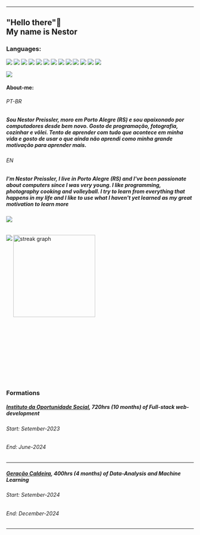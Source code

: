 ___

<h2>"Hello there"👋 
<br> 
My name is Nestor
</h2>

 <h3>Languages:</h3>

<p>
<img src="https://img.shields.io/badge/HTML5-000.svg?style=for-the-badge&logo=HTML5&logoColor=orange">
<img src="https://img.shields.io/badge/CSS3-000.svg?style=for-the-badge&logo=CSS3&logoColor=blue">
<img src="https://img.shields.io/badge/JavaScript-000.svg?style=for-the-badge&logo=JavaScript&logoColor=yellow">
<img src="https://img.shields.io/badge/Python-000.svg?style=for-the-badge&logo=Python&logoColor=lightblue">
<img src="https://img.shields.io/badge/PHP-000.svg?style=for-the-badge&logo=PHP&logoColor=blue">
<img src="https://img.shields.io/badge/MySQL-000.svg?style=for-the-badge&logo=MySQL&logoColor=white">
<img src="https://img.shields.io/badge/Git-000.svg?style=for-the-badge&logo=Git&logoColor=red">
<img src="https://img.shields.io/badge/Jupyter-000.svg?style=for-the-badge&logo=Jupyter&logoColor=orange">
<img src="https://img.shields.io/badge/Flask-000000.svg?style=for-the-badge&logo=Flask&logoColor=white">
<img src="https://img.shields.io/badge/Jinja-000.svg?style=for-the-badge&logo=Jinja&logoColor=red">
<img src="https://img.shields.io/badge/JSON-000000.svg?style=for-the-badge&logo=JSON&logoColor=yellow">
<img src="https://img.shields.io/badge/pandas-000.svg?style=for-the-badge&logo=pandas&logoColor=darkblue">
<img src="https://img.shields.io/badge/scikitlearn-000.svg?style=for-the-badge&logo=scikit-learn&logoColor=white">
</p>

<img src="http://github-profile-summary-cards.vercel.app/api/cards/repos-per-language?username=nPreissler&theme=transparent&exclude=CSS, HTML">


<h4>About-me:</h4>
<h6>PT-BR<h6>
<h5>Sou Nestor Preissler, moro em Porto Alegre (RS) e sou apaixonado por computadores desde bem novo. Gosto de programação, fotografia, cozinhar e vôlei. Tento de aprender com tudo que acontece em minha vida e gosto de usar o que ainda não aprendi como minha grande motivação para aprender mais.</h5>
<h6>EN</h6>
<h5>I'm Nestor Preissler, I live in Porto Alegre (RS) and I've been passionate about computers since I was very young. I like programming, photography cooking and volleyball. I try to learn from everything that happens in my life and I like to use what I haven't yet learned as my great motivation to learn more</h5>

<div>
<img src="http://github-profile-summary-cards.vercel.app/api/cards/profile-details?username=nPreissler&theme=transparent">
<br>
 <br>
<br>
<img src="https://streak-stats.demolab.com?user=nPreissler&locale=en&mode=daily&theme=transparent&hide_border=true&border_radius=5&order=3" height="220" alt="streak graph"  />
<img align="left" src="http://github-profile-summary-cards.vercel.app/api/cards/stats?username=nPreissler&theme=transparent">

</div>

<br>
<br>
<br>
<br>
<br>
<br>
<br>
<br>
<br>
<br>

<h3>Formations</h3>

<h5><a target="_blank" href="https://ios.org.br/"> Instituto da Oportunidade Social</a>, 720hrs (10 months) of Full-stack web-development </h5>
<h6>Start: Setember-2023</h6>
<h6>End: June-2024 </h6>

___

<h5><a target="_blank" href="https://www.geracaocaldeira.org/"> Geração Caldeira</a>, 400hrs (4 months) of Data-Analysis and Machine Learning </h5>
<h6>Start: Setember-2024</h6>
<h6>End: December-2024 </h6>

___

